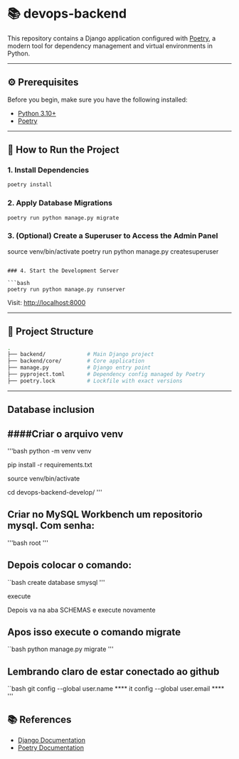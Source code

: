 # 📚 devops-backend

This repository contains a Django application configured with [Poetry](https://python-poetry.org/), a modern tool for dependency management and virtual environments in Python.

---

## ⚙️ Prerequisites

Before you begin, make sure you have the following installed:

- [Python 3.10+](https://www.python.org/downloads/)
- [Poetry](https://python-poetry.org/docs/#installation)

---

## 🚀 How to Run the Project

### 1. Install Dependencies

```bash
poetry install
```

### 2. Apply Database Migrations

```bash
poetry run python manage.py migrate
```

### 3. (Optional) Create a Superuser to Access the Admin Panel

source venv/bin/activate 
poetry run python manage.py createsuperuser
```

### 4. Start the Development Server

```bash
poetry run python manage.py runserver
```

Visit: [http://localhost:8000](http://localhost:8000)

---

## 📁 Project Structure

```bash
.
├── backend/             # Main Django project
├── backend/core/        # Core application
├── manage.py            # Django entry point
├── pyproject.toml       # Dependency config managed by Poetry
├── poetry.lock          # Lockfile with exact versions
```

---

## Database inclusion

####Criar o arquivo venv
---

'''bash
python -m venv venv 

pip install -r requirements.txt 

source venv/bin/activate 

cd devops-backend-develop/
'''

Criar no MySQL Workbench um repositorio mysql.
Com senha:
---

'''bash
root
'''


Depois colocar o comando:
----

``bash
create database smysql
'''

execute

Depois va na aba SCHEMAS e execute novamente 


Apos isso execute o comando migrate
-----

``bash
python manage.py migrate
'''

Lembrando claro de estar conectado ao github
----

``bash
git config --global user.name ****
it config --global user.email ****
'''


## 📚 References

- [Django Documentation](https://docs.djangoproject.com/)
- [Poetry Documentation](https://python-poetry.org/docs/)

